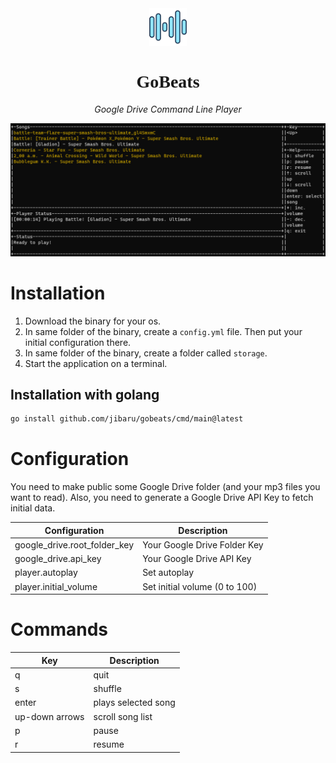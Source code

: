 <div align="center">
    <img src="./assets/images/icon.png" width="60"/>
    <h1 style="font-family: 'Yu Gothic'">GoBeats</h1>
    <p style="font-style: italic">Google Drive Command Line Player</p>
</div>

<div>
    <img src="./assets/images/windows_screenshot.png"/>
</div>

# Installation

1. Download the binary for your os.
2. In same folder of the binary, create a `config.yml` file. Then put your initial configuration there.
3. In same folder of the binary, create a folder called `storage`.
4. Start the application on a terminal.

## Installation with golang

```bash
go install github.com/jibaru/gobeats/cmd/main@latest
```

# Configuration

You need to make public some Google Drive folder (and your mp3 files you want to read).
Also, you need to generate a Google Drive API Key to fetch initial data.

| Configuration                | Description                   |
|------------------------------|-------------------------------|
| google_drive.root_folder_key | Your Google Drive Folder Key  |
| google_drive.api_key         | Your Google Drive API Key     |
| player.autoplay              | Set autoplay                  |
| player.initial_volume        | Set initial volume (0 to 100) |


# Commands

| Key            | Description         |
|----------------|---------------------|
| q              | quit                |
| s              | shuffle             |
| enter          | plays selected song |
| up-down arrows | scroll song list    |
| p              | pause               |
| r              | resume              |
